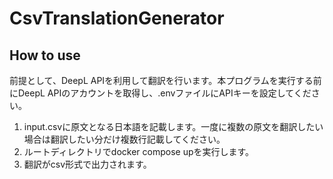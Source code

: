 # CsvTranslationGenerator

## How to use
前提として、DeepL APIを利用して翻訳を行います。本プログラムを実行する前にDeepL APIのアカウントを取得し、.envファイルにAPIキーを設定してください。

1. input.csvに原文となる日本語を記載します。一度に複数の原文を翻訳したい場合は翻訳したい分だけ複数行記載してください。
2. ルートディレクトリでdocker compose upを実行します。
3. 翻訳がcsv形式で出力されます。

